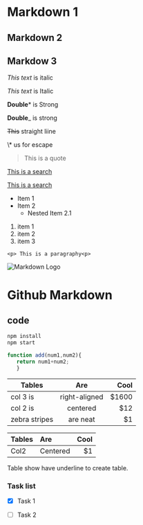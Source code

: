 <!--Heading-->
# Markdown 1
## Markdown 2
## Markdow 3

<!--Italic-->
*This text* is italic

_This text_ is Italic

**Double*** is Strong

__Double___  is strong


~~This~~  straight liine

\\* us for escape

> This is a quote

<!-- links -->
[This is a search](www.google.com)

[This is a search](www.google.com "Google")

* Item 1
* Item 2 
    * Nested Item 2.1

1. item 1
2. item 2
1. item 3

`<p> This is a paragraphy<p>`

<!--Images-->
![Markdown Logo](https://markdown-here.com/img/icon256.png)



<!--github-->
# Github Markdown

## code
```bash 
npm install
npm start
```
```javascript
function add(num1,num2){
   return num1+num2;
   }
```


<!--Table-->
| Tables        | Are           | Cool  |
| ------------- |:-------------:| -----:|
| col 3 is      | right-aligned | $1600 |
| col 2 is      | centered      |   $12 |
| zebra stripes | are neat      |    $1 |


| Tables  | Are     | Cool   |
|-|:-| -: |
| Col2    |Centered           |    $1 |
 Table show have underline to create table.


### Task list
* [x] Task 1
* [ ] Task 2



